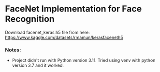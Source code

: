 <h1> FaceNet Implementation for Face Recognition </h1>

Download facenet_keras.h5 file from here:
https://www.kaggle.com/datasets/rmamun/kerasfaceneth5

<h3> Notes: </h3>
<ul>
<li> Project didn't run with Python version 3.11. Tried using venv with python version 3.7 and it worked.
</ul>